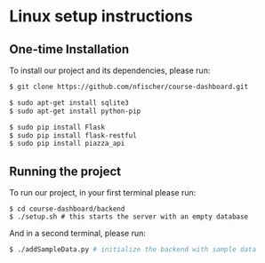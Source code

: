 Linux setup instructions
========================

One-time Installation
---------------------

To install our project and its dependencies, please run:

```Bash
$ git clone https://github.com/nfischer/course-dashboard.git

$ sudo apt-get install sqlite3
$ sudo apt-get install python-pip

$ sudo pip install Flask
$ sudo pip install flask-restful
$ sudo pip install piazza_api
```

Running the project
-------------------

To run our project, in your first terminal please run:

```
$ cd course-dashboard/backend
$ ./setup.sh # this starts the server with an empty database
```

And in a second terminal, please run:

```Bash
$ ./addSampleData.py # initialize the backend with sample data
```
